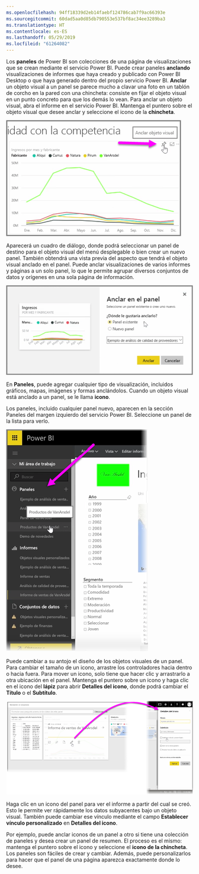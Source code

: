 ```yaml
---
ms.openlocfilehash: 94ff18339d2eb14faebf124786cab7f9ac66393e
ms.sourcegitcommit: 60dad5aa0d85db790553e537bf8ac34ee3289ba3
ms.translationtype: HT
ms.contentlocale: es-ES
ms.lasthandoff: 05/29/2019
ms.locfileid: "61264082"
---
```

Los **paneles** de Power BI son colecciones de una página de visualizaciones que se crean mediante el servicio Power BI. Puede crear paneles **anclando** visualizaciones de informes que haya creado y publicado con Power BI Desktop o que haya generado dentro del propio servicio Power BI. **Anclar** un objeto visual a un panel se parece mucho a clavar una foto en un tablón de corcho en la pared con una chincheta: consiste en fijar el objeto visual en un punto concreto para que los demás lo vean. Para anclar un objeto visual, abra el informe en el servicio Power BI. Mantenga el puntero sobre el objeto visual que desee anclar y seleccione el icono de la **chincheta**.

![](media/4-2-create-configure-dashboards/4-2_1.png)

Aparecerá un cuadro de diálogo, donde podrá seleccionar un panel de destino para el objeto visual del menú desplegable o bien crear un nuevo panel. También obtendrá una vista previa del aspecto que tendrá el objeto visual anclado en el panel. Puede anclar visualizaciones de varios informes y páginas a un solo panel, lo que le permite agrupar diversos conjuntos de datos y orígenes en una sola página de información.

![](media/4-2-create-configure-dashboards/4-2_2.png)

En **Paneles**, puede agregar cualquier tipo de visualización, incluidos gráficos, mapas, imágenes y formas anclándolos. Cuando un objeto visual está anclado a un panel, se le llama **icono**.

Los paneles, incluido cualquier panel nuevo, aparecen en la sección Paneles del margen izquierdo del servicio Power BI. Seleccione un panel de la lista para verlo.

![](media/4-2-create-configure-dashboards/4-2_3.png)

Puede cambiar a su antojo el diseño de los objetos visuales de un panel. Para cambiar el tamaño de un icono, arrastre los controladores hacia dentro o hacia fuera. Para mover un icono, solo tiene que hacer clic y arrastrarlo a otra ubicación en el panel. Mantenga el puntero sobre un icono y haga clic en el icono del **lápiz** para abrir **Detalles del icono**, donde podrá cambiar el **Título** o el **Subtítulo**.

![](media/4-2-create-configure-dashboards/4-2_4.png)

Haga clic en un icono del panel para ver el informe a partir del cual se creó. Esto le permite ver rápidamente los datos subyacentes bajo un objeto visual. También puede cambiar ese vínculo mediante el campo **Establecer vínculo personalizado** en **Detalles del icono**.

Por ejemplo, puede anclar iconos de un panel a otro si tiene una colección de paneles y desea crear un panel de resumen. El proceso es el mismo: mantenga el puntero sobre el icono y seleccione el **icono de la chincheta**. Los paneles son fáciles de crear y cambiar. Además, puede personalizarlos para hacer que el panel de una página aparezca exactamente donde lo desee.

